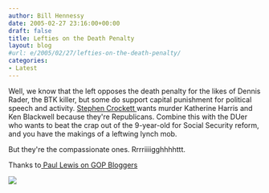 ```yaml
---
author: Bill Hennessy
date: 2005-02-27 23:16:00+00:00
draft: false
title: Lefties on the Death Penalty
layout: blog
#url: e/2005/02/27/lefties-on-the-death-penalty/
categories:
- Latest
---
```


Well, we know that the left opposes the death penalty for the likes of Dennis Rader, the BTK killer, but some do support capital punishment for political speech and activity. [Stephen Crockett ](https://magic-city-news.com/article_3206.shtml)wants murder Katherine Harris and Ken Blackwell because they're Republicans. Combine this with the DUer who wants to beat the crap out of the 9-year-old for Social Security reform, and you have the makings of a leftwing lynch mob.




But they're the compassionate ones. Rrrriiiigghhhhttt.




Thanks to[ Paul Lewis on GOP Bloggers](https://www.gopbloggers.org/mt/archives/000485.html)

![](https://blog.billhennessy.com/aggbug.aspx?PostID=1252)

